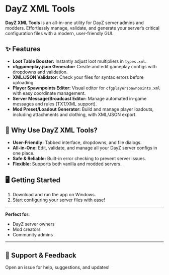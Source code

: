 # DayZ XML Tools

**DayZ XML Tools** is an all-in-one utility for DayZ server admins and modders. Effortlessly manage, validate, and generate your server’s critical configuration files with a modern, user-friendly GUI.

## ✨ Features

- **Loot Table Booster:** Instantly adjust loot multipliers in `types.xml`.
- **cfggameplay.json Generator:** Create and edit gameplay configs with dropdowns and validation.
- **XML/JSON Validator:** Check your files for syntax errors before uploading.
- **Player Spawnpoints Editor:** Visual editor for `cfgplayerspawnpoints.xml` with easy coordinate management.
- **Server Message/Broadcast Editor:** Manage automated in-game messages and rules (TXT/XML support).
- **Mod Preset/Loadout Generator:** Build and manage player loadouts, including attachments and clothing, with XML/JSON export.

## 🚀 Why Use DayZ XML Tools?

- **User-Friendly:** Tabbed interface, dropdowns, and file dialogs.
- **All-in-One:** Edit, validate, and manage all your DayZ server configs in one place.
- **Safe & Reliable:** Built-in error checking to prevent server issues.
- **Flexible:** Supports both vanilla and modded servers.

## 🖥️ Getting Started

1. Download and run the app on Windows.
2. Start configuring your server files with ease!

---

**Perfect for:**  
- DayZ server owners  
- Mod creators  
- Community admins

---

## 📣 Support & Feedback

Open an issue for help, suggestions, and updates!
